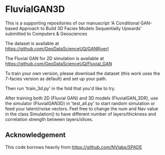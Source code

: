 # FluvialGAN3D
This is a supporting repositories of our manuscript 'A Conditional GAN-based Approach to Build 3D Facies Models Sequentially Upwards' submitted to Computers & Geosciences

The dataset is available at https://github.com/GeoDataScienceUQ/GANRiverI

The Fluvial GAN for 2D simulation is available at https://github.com/GeoDataScienceUQ/Fluvial_GAN

To train your own version, please download the dataset (this work uses the 7-facies version as default) and set up your path.

Then run 'train_3d.py' in the fold that you'd like to try.

After training both 2D (Fluvial GAN) and 3D models (FluvialGAN_3DR), use the simulator (FluvialGAN3D) in 'test_all.py' to start random simulation or feed your latent/noise vectors. Feel free to change the num and Nav value in the class Simulation() to have different number of layers/thickness and correlation strength between layers/slices.

## Acknowledgement
This code borrows heavily from https://github.com/NVlabs/SPADE
